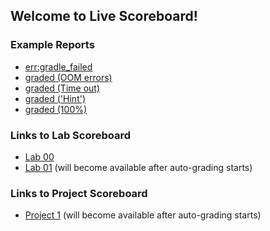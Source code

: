 ## Welcome to Live Scoreboard!

### Example Reports
 - [err:gradle_failed](01FAIL.html)
 - [graded (OOM errors)](02OOM.html)
 - [graded (Time out)](03TLE.html)
 - [graded ('Hint')](04HINT.html)
 - [graded (100%)](05DONE.html)


### Links to Lab Scoreboard

- [Lab 00](lab00-status.html)
- [Lab 01](lab01-status.html) (will become available after auto-grading starts)

### Links to Project Scoreboard
- [Project 1](proj1-status.html) (will become available after auto-grading starts)
